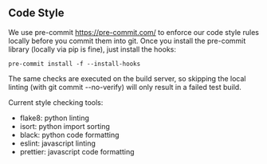 ## Code Style
We use pre-commit <https://pre-commit.com/> to enforce our code style rules locally before you commit them into git. Once you install the pre-commit library (locally via pip is fine), just install the hooks:

```
pre-commit install -f --install-hooks
```
The same checks are executed on the build server, so skipping the local linting (with git commit --no-verify) will only result in a failed test build.

Current style checking tools:

- flake8: python linting
- isort: python import sorting
- black: python code formatting
- eslint: javascript linting
- prettier: javascript code formatting